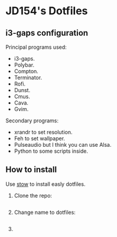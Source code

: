 # JD154's Dotfiles
## i3-gaps configuration 

Principal programs used:

- i3-gaps.
- Polybar.
- Compton.
- Terminator.
- Rofi.
- Dunst.
- Cmus.
- Cava.
- Gvim.

Secondary programs: 

- xrandr to set resolution.
- Feh to set wallpaper.
- Pulseaudio but I think you can use Alsa.
- Python to some scripts inside.

## How to install

Use [stow](http://brandon.invergo.net/news/2012-05-26-using-gnu-stow-to-manage-your-dotfiles.html) to install easly dotfiles.

1. Clone the repo:

```https://github.com/JD154/fedora-dotfiles.git
```

2. Change name to dotfiles:

```mv fedora-dotfiles dotfiles
```

3.